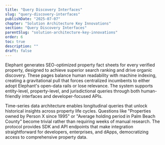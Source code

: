 ```yaml
---
title: "Query Discovery Interfaces"
slug: "query-discovery-interfaces"
publishDate: "2025-07-07"
chapter: "Solution Architecture Key Innovations"
section: "Query Discovery Interfaces"
parentSlug: "solution-architecture-key-innovations"
order: 6
toc: true
description: ""
draft: false
---
```


Elephant generates SEO-optimized property fact sheets for every verified
property, designed to achieve superior search ranking and drive organic
discovery. These pages balance human readability with machine indexing, creating
a gravitational pull that forces centralized incumbents to either adopt
Elephant's open-data rails or lose relevance. The system supports entity-level,
property-level, and jurisdictional queries through both human-friendly
interfaces and developer-focused APIs.

Time-series data architecture enables longitudinal queries that unlock
historical insights across property life cycles. Questions like \"Properties
owned by Person X since 1995\" or \"Average holding period in Palm Beach
County\" become trivial rather than requiring weeks of manual research. The
protocol provides SDK and API endpoints that make integration straightforward
for developers, enterprises, and dApps, democratizing access to comprehensive
property data.
